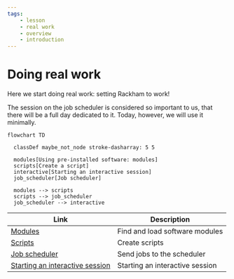 ```yaml
---
tags:
    - lesson
    - real work
    - overview
    - introduction
---
```


# Doing real work

Here we start doing real work: setting Rackham to work!

The session on the job scheduler is considered so important to us,
that there will be a full day dedicated to it.
Today, however, we will use it minimally.

```mermaid
flowchart TD

  classDef maybe_not_node stroke-dasharray: 5 5

  modules[Using pre-installed software: modules]
  scripts[Create a script]
  interactive[Starting an interactive session]
  job_scheduler[Job scheduler]

  modules --> scripts
  scripts --> job_scheduler
  job_scheduler --> interactive
```

<!-- markdownlint-disable MD013 --><!-- Tables cannot be split up over lines, hence will break 80 characters per line -->

| Link                                                                        | Description                     |
| --------------------------------------------------------------------------- | ------------------------------- |
| [Modules](../sessions/modules.md)                                           | Find and load software modules  |
| [Scripts](../sessions/scripts.md)                                           | Create scripts                  |
| [Job scheduler](../sessions/job_scheduler.md)                               | Send jobs to the scheduler      |
| [Starting an interactive session](../sessions/start_interactive_session.md) | Starting an interactive session |

<!-- markdownlint-enable MD013 -->
